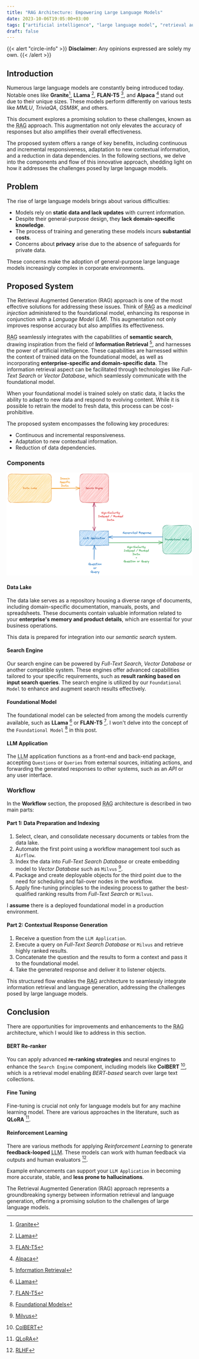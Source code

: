 ```yaml
---
title: "RAG Architecture: Empowering Large Language Models"
date: 2023-10-06T19:05:00+03:00
tags: ["artificial intelligence", "large language model", "retrieval augmented generation", "rag"]
draft: false
---
```


{{< alert "circle-info" >}}
**Disclaimer:** Any opinions expressed are solely my own.
{{< /alert >}}

## Introduction

Numerous large language models are constantly being introduced today. Notable ones like **Granite**[^1], **LLama** [^2], **FLAN-T5** [^3], and **Alpaca** [^4] stand out due to their unique sizes. These models perform differently on various tests like *MMLU*, *TriviaQA*, *GSM8K*, and others.

This document explores a promising solution to these challenges, known as the <abbr title="Retrieval Augmented Generation">RAG</abbr> approach. This augmentation not only elevates the accuracy of responses but also amplifies their overall effectiveness.

The proposed system offers a range of key benefits, including continuous and incremental responsiveness, adaptation to new contextual information, and a reduction in data dependencies. In the following sections, we delve into the components and flow of this innovative approach, shedding light on how it addresses the challenges posed by large language models.

## Problem

The rise of large language models brings about various difficulties:

- Models rely on **static data and lack updates** with current information.
- Despite their general-purpose design, they **lack domain-specific knowledge**.
- The process of training and generating these models incurs **substantial costs**.
- Concerns about **privacy** arise due to the absence of safeguards for private data.

These concerns make the adoption of general-purpose large language models increasingly complex in corporate environments.

## Proposed System

The Retrieval Augmented Generation (RAG) approach is one of the most effective solutions for addressing these issues. Think of <abbr title="Retrieval Augmented Generation">RAG</abbr>  as a *medicinal injection* administered to the foundational model, enhancing its response in conjunction with a *Language Model (LM)*. This augmentation not only improves response accuracy but also amplifies its effectiveness.

<abbr title="Retrieval Augmented Generation">RAG</abbr> seamlessly integrates with the capabilities of **semantic search**, drawing inspiration from the field of **Information Retrieval** [^5], and harnesses the power of artificial intelligence. These capabilities are harnessed within the context of trained data on the foundational model, as well as incorporating **enterprise-specific and domain-specific data**. The information retrieval aspect can be facilitated through technologies like *Full-Text Search* or *Vector Database*, which seamlessly communicate with the foundational model.

When your foundational model is trained solely on static data, it lacks the ability to adapt to new data and respond to evolving content. While it is possible to retrain the model to fresh data, this process can be cost-prohibitive.

The proposed system encompasses the following key procedures:

- Continuous and incremental responsiveness.
- Adaptation to new contextual information.
- Reduction of data dependencies.

### Components

![High-Level Retrieval Augmented Generation Architecture](rag.png "High-Level Retrieval Augmented Generation Architecture")

#### Data Lake
The data lake serves as a repository housing a diverse range of documents, including domain-specific documentation, manuals, posts, and spreadsheets. These documents contain valuable information related to your **enterprise's memory and product details**, which are essential for your business operations.

This data is prepared for integration into our *semantic search* system.

#### Search Engine
Our search engine can be powered by *Full-Text Search*, *Vector Database* or another compatible system. These engines offer advanced capabilities tailored to your specific requirements, such as **result ranking based on input search queries**. The search engine is utilized by our `Foundational Model` to enhance and augment search results effectively.

#### Foundational Model
The foundational model can be selected from among the models currently available, such as **LLama** [^2] or **FLAN-T5** [^3]. I won't delve into the concept of the `Foundational Model` [^6] in this post.

#### LLM Application
The <abbr title="Large Language Model">LLM</abbr> application functions as a front-end and back-end package, accepting `Questions` or `Queries` from external sources, initiating actions, and forwarding the generated responses to other systems, such as an *API* or any user interface.

### Workflow

In the **Workflow** section, the proposed <abbr title="Retrieval Augmented Generation">RAG</abbr>  architecture is described in two main parts:

#### Part 1: Data Preparation and Indexing

1. Select, clean, and consolidate necessary documents or tables from the data lake.
2. Automate the first point using a workflow management tool such as `Airflow`.
3. Index the data into *Full-Text Search Database* or create embedding model to *Vector Database* such as `Milvus` [^7].
4. Package and create deployable objects for the third point due to the need for scheduling and fail-over nodes in the workflow.
5. Apply fine-tuning principles to the indexing process to gather the best-qualified ranking results from *Full-Text Search* or `Milvus`.

I **assume** there is a deployed foundational model in a production environment.

#### Part 2: Contextual Response Generation

1. Receive a question from the `LLM Application`.
2. Execute a query on *Full-Text Search Database* or `Milvus` and retrieve highly ranked results.
3. Concatenate the question and the results to form a context and pass it to the foundational model.
4. Take the generated response and deliver it to listener objects.

This structured flow enables the <abbr title="Retrieval Augmented Generation">RAG</abbr>  architecture to seamlessly integrate information retrieval and language generation, addressing the challenges posed by large language models.

## Conclusion

There are opportunities for improvements and enhancements to the <abbr title="Retrieval Augmented Generation">RAG</abbr> architecture, which I would like to address in this section.

#### BERT Re-ranker

You can apply advanced **re-ranking strategies** and neural engines to enhance the `Search Engine` component, including models like **ColBERT** [^8], which is a retrieval model enabling *BERT-based* search over large text collections.

#### Fine Tuning

Fine-tuning is crucial not only for language models but for any machine learning model. There are various approaches in the literature, such as **QLoRA** [^9].

#### Reinforcement Learning

There are various methods for applying *Reinforcement Learning* to generate **feedback-looped** <abbr title="Large Language Model">LLM</abbr>. These models can work with human feedback via outputs and human evaluators [^10].

Example enhancements can support your `LLM Application` in becoming more accurate, stable, and **less prone to hallucinations**.

The Retrieval Augmented Generation (RAG) approach represents a groundbreaking synergy between information retrieval and language generation, offering a promising solution to the challenges of large language models.

[^1]: [Granite](https://www.ibm.com/blog/building-ai-for-business-ibms-granite-foundation-models/)
[^2]: [LLama](https://ai.meta.com/llama/)
[^3]: [FLAN-T5](https://huggingface.co/docs/transformers/model_doc/flan-t5)
[^4]: [Alpaca](https://crfm.stanford.edu/2023/03/13/alpaca.html)
[^5]: [Information Retrieval](https://en.wikipedia.org/wiki/Information_retrieval)
[^6]: [Foundational Models](https://en.wikipedia.org/wiki/Foundation_models)
[^7]: [Milvus](https://milvus.io)
[^8]: [ColBERT](https://github.com/stanford-futuredata/ColBERT)
[^9]: [QLoRA](https://arxiv.org/abs/2305.14314)
[^10]: [RLHF](https://huggingface.co/blog/rlhf)